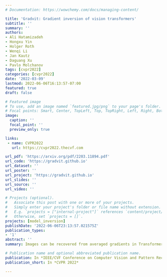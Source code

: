 ```yaml
---
# Documentation: https://wowchemy.com/docs/managing-content/

title: 'Gradvit: Gradient inversion of vision transformers'
subtitle: ''
summary: ''
authors:
- Ali Hatamizadeh
- Hongxu Yin
- Holger Roth
- Wenqi Li
- Jan Kautz
- Daguang Xu
- Pavlo Molchanov
tags: [cvpr2022]
categories: [cvpr2022]
date: '2022-03-09'
lastmod: 2022-06-06T16:13:57-07:00
featured: true
draft: false

# Featured image
# To use, add an image named `featured.jpg/png` to your page's folder.
# Focal points: Smart, Center, TopLeft, Top, TopRight, Left, Right, BottomLeft, Bottom, BottomRight.
image:
  caption: ''
  focal_point: '' 
  preview_only: true

links:
 - name: CVPR2022
   url: https://cvpr2022.thecvf.com

url_pdf: 'https://arxiv.org/pdf/2203.11894.pdf'
url_code: 'https://gradvit.github.io'
url_dataset: ''
url_poster: ''
url_project: 'https://gradvit.github.io'
url_slides: ''
url_source: ''
url_video: ''

# Projects (optional).
#   Associate this post with one or more of your projects.
#   Simply enter your project's folder or file name without extension.
#   E.g. `projects = ["internal-project"]` references `content/project/deep-learning/index.md`.
#   Otherwise, set `projects = []`.
projects: [model_inversion]
publishDate: '2022-06-06T23:13:57.021575Z'
publication_types:
- '1'
abstract: ''
summary: Images can be recovered from averaged gradients in Transformers, they are more vulnerable than CNNs.

# Publication name and optional abbreviated publication name.
publication: In *IEEE/CVF Conference on Computer Vision and Pattern Recognition*
publication_short: In *CVPR 2022*

---
```


